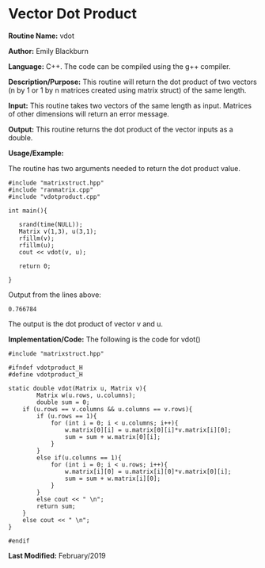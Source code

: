 # Vector Dot Product

**Routine Name:**           vdot

**Author:** Emily Blackburn

**Language:** C++. The code can be compiled using the g++ compiler.


**Description/Purpose:** This routine will return the dot product of two vectors (n by 1 or 1 by n matrices created using matrix struct) of the same length. 

**Input:** This routine takes two vectors of the same length as input. Matrices of other dimensions will return an error message.

**Output:** This routine returns the dot product of the vector inputs as a double.

**Usage/Example:**

The routine has two arguments needed to return the dot product value.

    #include "matrixstruct.hpp"
    #include "ranmatrix.cpp"
    #include "vdotproduct.cpp"

    int main(){

       srand(time(NULL));
       Matrix v(1,3), u(3,1);
       rfillm(v);
       rfillm(u);
       cout << vdot(v, u);
                
       return 0;
        
    }

Output from the lines above:

    0.766784

The output is the dot product of vector v and u.

**Implementation/Code:** The following is the code for vdot()

    #include "matrixstruct.hpp"

    #ifndef vdotproduct_H
    #define vdotproduct_H

    static double vdot(Matrix u, Matrix v){
            Matrix w(u.rows, u.columns);
            double sum = 0;
        if (u.rows == v.columns && u.columns == v.rows){
            if (u.rows == 1){
                for (int i = 0; i < u.columns; i++){
                    w.matrix[0][i] = u.matrix[0][i]*v.matrix[i][0];
                    sum = sum + w.matrix[0][i];
                }            
            }
            else if(u.columns == 1){
                for (int i = 0; i < u.rows; i++){
                    w.matrix[i][0] = u.matrix[i][0]*v.matrix[0][i];
                    sum = sum + w.matrix[i][0];
                }
            }
            else cout << " \n";
            return sum;
        }
        else cout << " \n";
    }

    #endif



**Last Modified:** February/2019
